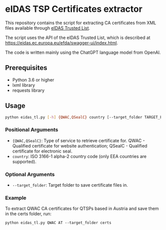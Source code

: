 # eIDAS TSP Certificates extractor

This repository contains the script for extracting CA certificates from XML files available through [eIDAS Trusted List](https://eidas.ec.europa.eu/efda/tl-browser/).

The script uses the API of the eIDAS Trusted List, which is described at https://eidas.ec.europa.eu/efda/swagger-ui/index.html.

The code is written mainly using the ChatGPT language model from OpenAI. 

## Prerequisites

- Python 3.6 or higher
- lxml library
- requests library

## Usage

```bash
python eidas_tl.py [-h] {QWAC,QSealC} country [--target_folder TARGET_FOLDER]
```

### Positional Arguments

- `{QWAC,QSealC}`: Type of service to retrieve certificate for. QWAC - Qualified certificate for website authentication; QSealC - Qualified certificate for electronic seal.
- `country`: ISO 3166-1 alpha-2 country code (only EEA countries are supported).

### Optional Arguments

- `--target_folder`: Target folder to save certificate files in.

### Example

To extract QWAC CA certificates for QTSPs based in Austria and save them in the certs folder, run:

```
python eidas_tl.py QWAC AT --target_folder certs
```
